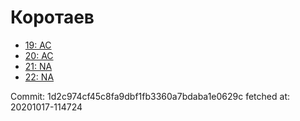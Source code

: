 # Коротаев
- [19: AC](19.md)
- [20: AC](20.md)
- [21: NA](21.md)
- [22: NA](22.md)

Commit: 1d2c974cf45c8fa9dbf1fb3360a7bdaba1e0629c
 fetched at: 20201017-114724
